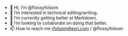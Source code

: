 - 👋 Hi, I’m @flossyfolsom
- 👀 I’m interested in technical editing/writing.
- 🌱 I’m currently getting better at Markdown.
- 💞️ I’m looking to collaborate on doing that better.
- 📫 How to reach me rfolsom@esri.com / @flossyfolsom

<!---
flossyfolsom/flossyfolsom is a ✨ special ✨ repository because its `README.md` (this file) appears on your GitHub profile.
You can click the Preview link to take a look at your changes.
--->

